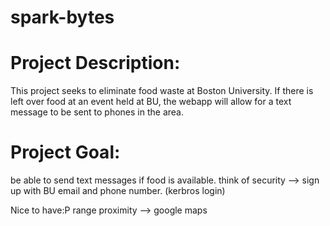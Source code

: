# spark-bytes

# Project Description: 
This project seeks to eliminate food waste at Boston University. If there is left over food at an event held at BU, the webapp will allow for a text message to be sent to phones in the area. 


# Project Goal: 
be able to send text messages if food is available. 
think of security --> sign up with BU email and phone number. (kerbros login) 

Nice to have:P
range proximity --> google maps 



